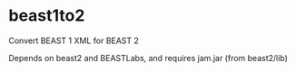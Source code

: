 # beast1to2
Convert BEAST 1 XML for BEAST 2

Depends on beast2 and BEASTLabs, and requires jam.jar (from beast2/lib)
